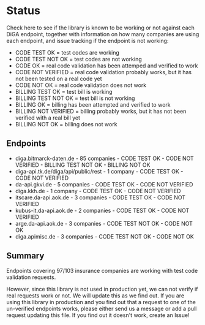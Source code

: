 # Status

Check here to see if the library is known to be working or not against each DiGA endpoint, 
together with information on how many companies are using each endpoint, and issue tracking if the endpoint is not working:

- CODE TEST OK = test codes are working
- CODE TEST NOT OK = test codes are not working
- CODE OK = real code validation has been attemped and verified to work
- CODE NOT VERIFIED = real code validation probably works, but it has not been tested on a real code yet
- CODE NOT OK = real code validation does not work
- BILLING TEST OK = test bill is working
- BILLING TEST NOT OK = test bill is not working
- BILLING OK = billing has been attempted and verified to work
- BILLING NOT VERIFIED = billing probably works, but it has not been verified with a real bill yet
- BILLING NOT OK = billing does not work


## Endpoints

- diga.bitmarck-daten.de - 85 companies - CODE TEST OK - CODE NOT VERIFIED - BILLING TEST NOT OK - BILLING NOT OK
- diga-api.tk.de/diga/api/public/rest - 1 company - CODE TEST OK - CODE NOT VERIFIED
- da-api.gkvi.de - 5 companies - CODE TEST OK - CODE NOT VERIFIED
- diga.kkh.de - 1 company - CODE TEST OK - CODE NOT VERIFIED
- itscare.da-api.aok.de - 3 companies - CODE TEST OK - CODE NOT VERIFIED
- kubus-it.da-api.aok.de - 2 companies - CODE TEST OK - CODE NOT VERIFIED
- arge.da-api.aok.de - 3 companies - CODE TEST NOT OK - CODE NOT OK
- diga.apimisc.de - 3 companies - CODE TEST NOT OK - CODE NOT OK

## Summary 

Endpoints covering 97/103 insurance companies are working with test code validation requests. 

However, since this library is not used in production yet, we can not verify if real requests work or not. 
We will update this as we find out. If you are using this library in production and you find out that a request to
one of the un-verified endpoints works, please either send us a message or add a pull request updating this file.
If you find out it doesn't work, create an Issue!

